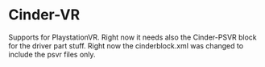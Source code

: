 # Cinder-VR

Supports for PlaystationVR.
Right now it needs also the Cinder-PSVR block for the driver part stuff.
Right now the cinderblock.xml was changed to include the psvr files only.
